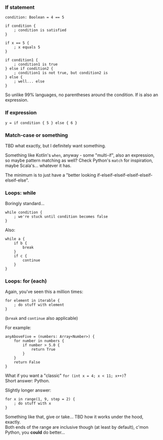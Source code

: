 ### If statement

```
condition: Boolean = 4 == 5

if condition {
    ; condition is satisfied
}

if x == 5 {
    ; x equals 5
}

if condition1 {
    ; condition1 is true
} else if condition2 {
    ; condition1 is not true, but condition2 is
} else {
    ; well... else
}
```

So unlike 99% languages, no parentheses around the condition. If is also an expression.

### If expression
```
y = if condition { 5 } else { 6 }
```

### Match-case or something

TBD what exactly, but I definitely want something.

Something like Kotlin's `when`, anyway - some "multi-if", also an expression, so maybe pattern matching as well?
Check Python's `match` for inspiration, maybe Scala's... whatever it has.

The minimum is to just have a "better looking if-elseif-elseif-elseif-elseif-elseif-else".

### Loops: while

Boringly standard...

```
while condition {
    ; we're stuck until condition becomes false
}
```

Also:

```
while a {
    if b {
        break
    }
    if c {
        continue
    }
}
```

### Loops: for (each)

Again, you've seen this a million times:

```
for element in iterable {
    ; do stuff with element
}
```

(`break` and `continue` also applicable)

For example:

```
anyAboveFive = (numbers: Array<Number>) {
    for number in numbers {
        if number > 5.0 {
            return True
        }
    }
    return False
}
```

What if you want a "classic" `for (int x = 4; x < 11; x++)`?\
Short answer: Python.

Slightly longer answer:

```
for x in range(1, 9, step = 2) {
    ; do stuff with x
}
```

Something like that, give or take... TBD how it works under the hood, exactly.\
Both ends of the range are inclusive though (at least by default), c'mon Python, you **could** do better...